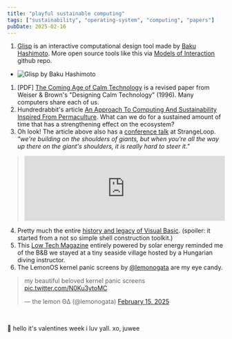 ```yaml
---
title: "playful sustainable computing"
tags: ["sustainability", "operating-system", "computing", "papers"]
pubDate: 2025-02-16
---
```


1. [Glisp](https://glisp.app) is an interactive computational design tool made by [Baku Hashimoto](https://baku89.com/). More open source tools like this via [Models of Interaction](https://github.com/prathyvsh/models-of-interaction) github repo.
- ![Glisp by Baku Hashimoto](https://github.com/baku89/glisp/raw/main/docs/_media/screenshot.png)
1. [PDF] [The Coming Age of Calm Technology](https://attachments.are.na/11968748/f25103711b83a16b87b1e346a0927333.pdf?1621201053) is a revised paper from Weiser & Brown's "Designing Calm Technology" (1996). Many computers share each of us.
1. Hundredrabbit's article [An Approach To Computing And Sustainability Inspired From Permaculture](https://100r.co/site/computing_and_sustainability.html). What can we do for a sustained amount of time that has a strengthening effect on the ecosystem?
1. Oh look! The article above also has a [conference talk](https://www.youtube.com/watch?v=T3u7bGgVspM) at StrangeLoop. *"we're building on the shoulders of giants, but when you're all the way up there on the giant's shoulders, it is really hard to steer it."*
> <iframe width="100%" class="aspect-video" src="https://www.youtube.com/embed/T3u7bGgVspM?si=Im2g4jXGx65MINCy" title="YouTube video player" frameborder="0" allow="accelerometer; autoplay; clipboard-write; encrypted-media; gyroscope; picture-in-picture; web-share" referrerpolicy="strict-origin-when-cross-origin" allowfullscreen></iframe>
4. Pretty much the entire [history and legacy of Visual Basic](https://retool.com/visual-basic). (spoiler: it started from a not so simple shell construction toolkit.)
5. This [Low Tech Magazine](https://solar.lowtechmagazine.com) entirely powered by solar energy reminded me of the B&B we stayed at a tiny seaside village hosted by a Hungarian diving instructor.
6. The LemonOS kernel panic screens by [@lemonogata](https://x.com/lemonogata) are my eye candy.
<blockquote class="twitter-tweet w-full"><p lang="en" dir="ltr">my beautiful beloved kernel panic screens <a href="https://t.co/N0Ku3ytoMC">pic.twitter.com/N0Ku3ytoMC</a></p>&mdash; the lemon ΘΔ (@lemonogata) <a href="https://twitter.com/lemonogata/status/1890751259168088315?ref_src=twsrc%5Etfw">February 15, 2025</a></blockquote> <script async src="https://platform.twitter.com/widgets.js" charset="utf-8"></script>
  
<br>
  
💬 hello it's valentines week i luv yall. 
xo, 
juwee 
